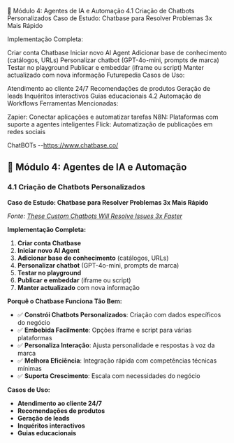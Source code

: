 🤖 Módulo 4: Agentes de IA e Automação
4.1 Criação de Chatbots Personalizados
Caso de Estudo: Chatbase para Resolver Problemas 3x Mais Rápido

Implementação Completa:

Criar conta Chatbase
Iniciar novo AI Agent
Adicionar base de conhecimento (catálogos, URLs)
Personalizar chatbot (GPT-4o-mini, prompts de marca)
Testar no playground
Publicar e embeddar (iframe ou script)
Manter actualizado com nova informação Futurepedia
Casos de Uso:

Atendimento ao cliente 24/7
Recomendações de produtos
Geração de leads
Inquéritos interactivos
Guias educacionais
4.2 Automação de Workflows
Ferramentas Mencionadas:

Zapier: Conectar aplicações e automatizar tarefas
N8N: Plataformas com suporte a agentes inteligentes
Flick: Automatização de publicações em redes sociais


ChatBOTs
--https://www.chatbase.co/



## 🤖 **Módulo 4: Agentes de IA e Automação**

### 4.1 Criação de Chatbots Personalizados

**Caso de Estudo: Chatbase para Resolver Problemas 3x Mais Rápido**

*Fonte: [These Custom Chatbots Will Resolve Issues 3x Faster](https://newsletter.futurepedia.io/p/these-custom-chatbots-will-resolve-issues-3x-faster-06-24-2025)*

**Implementação Completa:**
1. **Criar conta Chatbase**
2. **Iniciar novo AI Agent**
3. **Adicionar base de conhecimento** (catálogos, URLs)
4. **Personalizar chatbot** (GPT-4o-mini, prompts de marca)
5. **Testar no playground**
6. **Publicar e embeddar** (iframe ou script)
7. **Manter actualizado** com nova informação

**Porquê o Chatbase Funciona Tão Bem:**
- ✅ **Constrói Chatbots Personalizados**: Criação com dados específicos do negócio
- ✅ **Embebida Facilmente**: Opções iframe e script para várias plataformas
- ✅ **Personaliza Interação**: Ajusta personalidade e respostas à voz da marca
- ✅ **Melhora Eficiência**: Integração rápida com competências técnicas mínimas
- ✅ **Suporta Crescimento**: Escala com necessidades do negócio

**Casos de Uso:**
- **Atendimento ao cliente 24/7**
- **Recomendações de produtos**
- **Geração de leads**
- **Inquéritos interactivos**
- **Guias educacionais**
